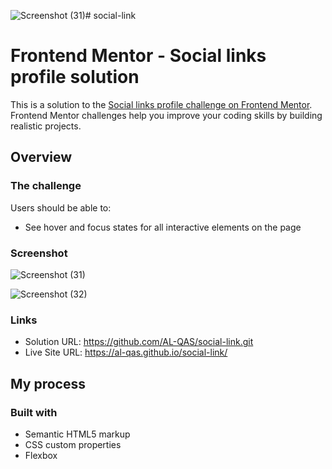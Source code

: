 ![Screenshot (31)](https://github.com/AL-QAS/social-link/assets/132195435/ee36660a-756c-49b5-8788-e78bdab3147d)# social-link
# Frontend Mentor - Social links profile solution

This is a solution to the [Social links profile challenge on Frontend Mentor](https://www.frontendmentor.io/challenges/social-links-profile-UG32l9m6dQ). Frontend Mentor challenges help you improve your coding skills by building realistic projects. 



## Overview

### The challenge

Users should be able to:

- See hover and focus states for all interactive elements on the page

### Screenshot
![Screenshot (31)](https://github.com/AL-QAS/social-link/assets/132195435/ebdff84e-0887-43fb-a46a-3de37e47ffe3)

![Screenshot (32)](https://github.com/AL-QAS/social-link/assets/132195435/283cd31c-a0c2-4785-a380-6eb0097dad1d)


### Links

- Solution URL: https://github.com/AL-QAS/social-link.git
- Live Site URL: https://al-qas.github.io/social-link/
## My process

### Built with

- Semantic HTML5 markup
- CSS custom properties
- Flexbox




